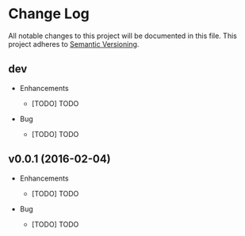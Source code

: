 # Change Log

All notable changes to this project will be documented in this file.
This project adheres to [Semantic Versioning](http://semver.org/).

## dev

* Enhancements
  - [TODO] TODO

* Bug
  - [TODO] TODO

## v0.0.1 (2016-02-04)

* Enhancements
  - [TODO] TODO

* Bug
  - [TODO] TODO
